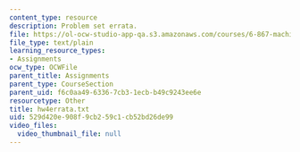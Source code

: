 ```yaml
---
content_type: resource
description: Problem set errata.
file: https://ol-ocw-studio-app-qa.s3.amazonaws.com/courses/6-867-machine-learning-fall-2006/529d420e908f9cb259c1cb52bd26de99_hw4errata.txt
file_type: text/plain
learning_resource_types:
- Assignments
ocw_type: OCWFile
parent_title: Assignments
parent_type: CourseSection
parent_uid: f6c0aa49-6336-7cb3-1ecb-b49c9243ee6e
resourcetype: Other
title: hw4errata.txt
uid: 529d420e-908f-9cb2-59c1-cb52bd26de99
video_files:
  video_thumbnail_file: null
---
```

